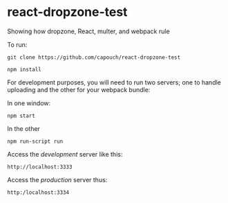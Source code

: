 # react-dropzone-test
Showing how dropzone, React, multer, and webpack rule

To run:

    git clone https://github.com/capouch/react-dropzone-test

    npm install

For development purposes, you will need to run two servers; one to handle uploading
and the other for your webpack bundle:

In one window:

    npm start

In the other

    npm run-script run

Access the *development* server like this:

    http://localhost:3333

Access the *production* server thus:

    http:/localhost:3334
